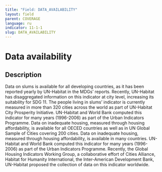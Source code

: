 ```yaml
---
title: "Field: DATA_AVAILABILITY"
layout: field
parent: COVERAGE
language: ru
indicator: 11-1-1
slug: DATA_AVAILABILITY
---
```

# Data availability

## Description

Data on slums is available for all developing countries, as it has been reported yearly by UN-Habitat in the MDGs’ reports. Recently, UN-Habitat has disaggregated information on this indicator at city level, increasing its suitability for SDG 11. The people living in slums’ indicator is currently measured in more than 320 cities across the world as part of UN-Habitat City Prosperity Initiative. UN-Habitat and World Bank computed this indicator for many years (1996-2006) as part of the Urban Indicators Programme. Data on inadequate housing, measured through housing affordability, is available for all OECED countries as well as in UN Global Sample of Cities covering 200 cities. Data on inadequate housing, measured through housing affordability, is available in many countries. UN-Habitat and World Bank computed this indicator for many years (1996-2006) as part of the Urban Indicators Programme. Recently, the Global Housing Indicators Working Group, a collaborative effort of Cities Alliance, Habitat for Humanity International, the Inter-American Development Bank, UN-Habitat proposed the collection of data on this indicator worldwide.